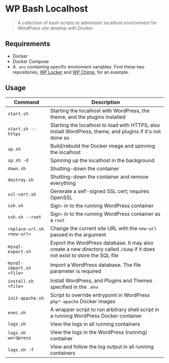 # WP Bash Localhost

> A collection of bash scripts to administer localhost environment for WordPress site develop with Docker.

## Requirements

- Docker
- Docker Compose
- A `.env` containing specific enviroment variables. Find these two repositories, [WP Locker](https://github.com/tfirdaus/wp-locker) and [WP Chimp](https://github.com/wp-chimp/wp-chimp), for an example.

## Usage

| Command | Description |
| --- | --- |
| `start.sh` | Starting the localhost with WordPress, the theme, and the plugins installed |
| `start.sh --https` | Starting the localhost to load with HTTPS; also install WordPress, theme, and plugins if it's not done so |
| `up.sh` | Build/rebuild the Docker image and spinning the localhost |
| `up.sh -d` | Spinning up the localhost in the background |
| `down.sh` | Shutting-down the container |
| `destroy.sh` | Shutting-down the container and remove everything |
| `ssl-cert.sh` | Generate a self-signed SSL cert; requires OpenSSL |
| `ssh.sh` | Sign-in to the running WordPress container |
| `ssh.sh --root` | Sign-in to the running WordPress container as a `root` |
| `replace-url.sh <new-url>` | Change the current site URL with the `new-url` passed in the argument |
| `mysql-export.sh` | Export the WordPress database. It may also create a new directory called `/dump` if it does not exist to store the SQL file |
| `mysql-import.sh <file>` | Import a WordPress database. The file parameter is required |
| `install.sh <file>` | Install WordPress, and Plugins and Themes specified in the `.env` |
| `init-apache.sh` | Script to override entrypoint in WordPress `php*-apache` Docker images |
| `exec.sh` | A wrapper script to run arbitrary shell script in a running WordPress Docker container |
| `logs.sh` | View the logs in all running containers |
| `logs.sh wordpress` | View the logs in the WordPress (running) container |
| `logs.sh -f` | View and follow the log output in all running containers |

